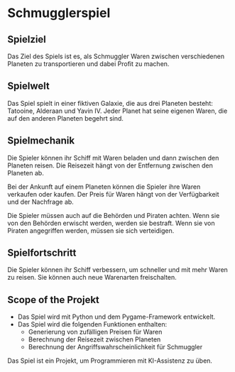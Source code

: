 # Schmugglerspiel

## Spielziel

Das Ziel des Spiels ist es, als Schmuggler Waren zwischen verschiedenen Planeten zu transportieren und dabei Profit zu machen.

## Spielwelt

Das Spiel spielt in einer fiktiven Galaxie, die aus drei Planeten besteht: Tatooine, Alderaan und Yavin IV. Jeder Planet hat seine eigenen Waren, die auf den anderen Planeten begehrt sind.

## Spielmechanik

Die Spieler können ihr Schiff mit Waren beladen und dann zwischen den Planeten reisen. Die Reisezeit hängt von der Entfernung zwischen den Planeten ab.

Bei der Ankunft auf einem Planeten können die Spieler ihre Waren verkaufen oder kaufen. Der Preis für Waren hängt von der Verfügbarkeit und der Nachfrage ab.

Die Spieler müssen auch auf die Behörden und Piraten achten. Wenn sie von den Behörden erwischt werden, werden sie bestraft. Wenn sie von Piraten angegriffen werden, müssen sie sich verteidigen.

## Spielfortschritt

Die Spieler können ihr Schiff verbessern, um schneller und mit mehr Waren zu reisen. Sie können auch neue Warenarten freischalten.

## Scope of the Projekt

* Das Spiel wird mit Python und dem Pygame-Framework entwickelt.
* Das Spiel wird die folgenden Funktionen enthalten:
    * Generierung von zufälligen Preisen für Waren
    * Berechnung der Reisezeit zwischen Planeten
    * Berechnung der Angriffswahrscheinlichkeit für Schmuggler

Das Spiel ist ein Projekt, um Programmieren mit KI-Assistenz zu üben.

